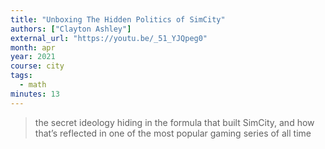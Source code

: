 ```yaml
---
title: "Unboxing The Hidden Politics of SimCity"
authors: ["Clayton Ashley"]
external_url: "https://youtu.be/_51_YJQpeg0"
month: apr
year: 2021
course: city
tags:
  - math
minutes: 13
---
```


> the secret ideology hiding in the formula that built SimCity, and how that’s reflected in one of the most popular gaming series of all time

